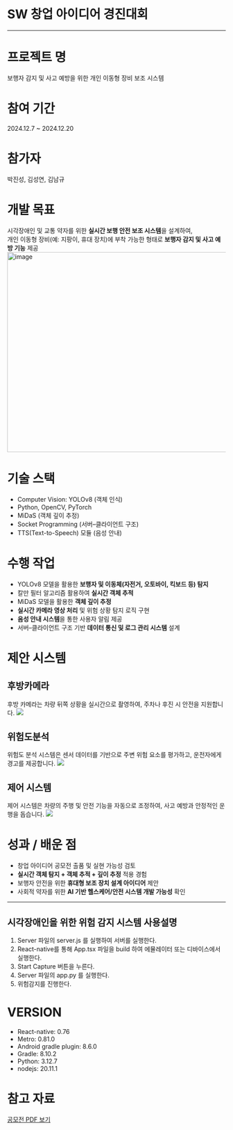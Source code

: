 # SW 창업 아이디어 경진대회

---

# 프로젝트 명  
보행자 감지 및 사고 예방을 위한 개인 이동형 장비 보조 시스템  

# 참여 기간  
2024.12.7 ~ 2024.12.20  

# 참가자
 박진성, 김성연, 김남규

# 개발 목표  
시각장애인 및 교통 약자를 위한 **실시간 보행 안전 보조 시스템**을 설계하여,  
개인 이동형 장비(예: 지팡이, 휴대 장치)에 부착 가능한 형태로 **보행자 감지 및 사고 예방 기능** 제공  
<img width="1145" height="460" alt="image" src="https://github.com/user-attachments/assets/2d2b0486-1162-4c99-a1fa-b3669c115ff6" />

# 기술 스택  
- Computer Vision: YOLOv8 (객체 인식)  
- Python, OpenCV, PyTorch
- MiDaS (객체 깊이 추정)
- Socket Programming (서버–클라이언트 구조)  
- TTS(Text-to-Speech) 모듈 (음성 안내)  

# 수행 작업  
- YOLOv8 모델을 활용한 **보행자 및 이동체(자전거, 오토바이, 킥보드 등) 탐지**
- 칼만 필터 알고리즘 활용하여 **실시간 객체 추적**
- MiDaS 모델을 활용한 **객체 깊이 추정** 
- **실시간 카메라 영상 처리** 및 위험 상황 탐지 로직 구현  
- **음성 안내 시스템**을 통한 사용자 알림 제공  
- 서버–클라이언트 구조 기반 **데이터 통신 및 로그 관리 시스템** 설계
  
# 제안 시스템

## 후방카메라
후방 카메라는 차량 뒤쪽 상황을 실시간으로 촬영하여, 주차나 후진 시 안전을 지원합니다.
<img src="https://github.com/user-attachments/assets/e01d750f-f18b-4d03-9d58-bcbf6578b29b" style="max-width: 100%; height: auto;" />

## 위험도분석
위험도 분석 시스템은 센서 데이터를 기반으로 주변 위험 요소를 평가하고, 운전자에게 경고를 제공합니다.
<img src="https://github.com/user-attachments/assets/cd9ed1bb-ee85-44e3-a32c-87bceafaa830" style="max-width: 100%; height: auto;" />

## 제어 시스템
제어 시스템은 차량의 주행 및 안전 기능을 자동으로 조정하여, 사고 예방과 안정적인 운행을 돕습니다.
<img src="https://github.com/user-attachments/assets/fb35728c-78fe-4328-807a-6e584e153074" style="max-width: 100%; height: auto;" />


# 성과 / 배운 점  
- 창업 아이디어 공모전 출품 및 실현 가능성 검토  
- **실시간 객체 탐지 + 객체 추적 + 깊이 추정** 적용 경험  
- 보행자 안전을 위한 **휴대형 보조 장치 설계 아이디어** 제안  
- 사회적 약자를 위한 **AI 기반 헬스케어/안전 시스템 개발 가능성** 확인  

---



시각장애인을 위한 위험 감지 시스템 사용설명
-----------------------------------------------
1. Server 파일의 server.js 를 실행하여 서버를 실행한다.
2. React-native를 통해 App.tsx 파일을 build 하여 에뮬레이터 또는 디바이스에서 실행한다.
3. Start Capture 버튼을 누른다.
4. Server 파일의 app.py 를 실행한다.
5. 위험감지를 진행한다.
   


# VERSION
- React-native: 0.76
- Metro: 0.81.0
- Android gradle plugin: 8.6.0
- Gradle: 8.10.2
- Python: 3.12.7
- nodejs: 20.11.1

# 참고 자료
[공모전 PDF 보기](./박진성_011005_창업아이디어경진대회.ppt)
